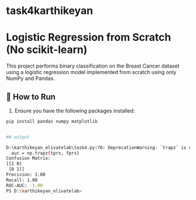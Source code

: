 # task4karthikeyan

# Logistic Regression from Scratch (No scikit-learn)

This project performs binary classification on the Breast Cancer dataset using a logistic regression model implemented from scratch using only NumPy and Pandas.

## 🚀 How to Run

1. Ensure you have the following packages installed:

```bash
pip install pandas numpy matplotlib


## output 

D:\karthikeyan_elivatelab\task4.py:76: DeprecationWarning: `trapz` is deprecated. Use `trapezoid` instead, or one of the numerical integration functions in `scipy.integrate`.
  auc = np.trapz(tprs, fprs)
Confusion Matrix:
[[1 0]
 [0 1]]
Precision: 1.00
Recall: 1.00
ROC-AUC: -1.00
PS D:\karthikeyan_elivatelab> 
